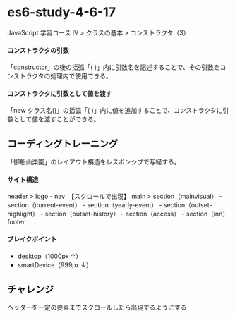 # es6-study-4-6-17
JavaScript 学習コース IV > クラスの基本 > コンストラクタ（3）

#### コンストラクタの引数
「constructor」の後の括弧「( )」内に引数名を記述することで、その引数をコンストラクタの処理内で使用できる。

#### コンストラクタに引数として値を渡す
「new クラス名()」の括弧「( )」内に値を追加することで、コンストラクタに引数として値を渡すことができる。

## コーディングトレーニング
「御船山楽園」のレイアウト構造をレスポンシブで写経する。

#### サイト構造
header > logo - nav　【スクロールで出現】
main > section（mainvisual） - section（current-event） - section（yearly-event） - section（outset-highlight） - section（outset-history） - section（access） - section（inn）
footer

#### ブレイクポイント
- desktop（1000px ↑）
- smartDevice（999px ↓）

## チャレンジ
ヘッダーを一定の要素までスクロールしたら出現するようにする


